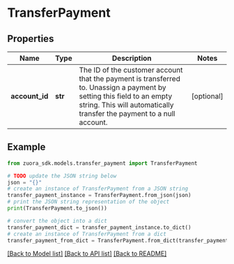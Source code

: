 # TransferPayment


## Properties

Name | Type | Description | Notes
------------ | ------------- | ------------- | -------------
**account_id** | **str** | The ID of the customer account that the payment is transferred to. Unassign a payment by setting this field to an empty string. This will automatically transfer the payment to a null account.  | [optional] 

## Example

```python
from zuora_sdk.models.transfer_payment import TransferPayment

# TODO update the JSON string below
json = "{}"
# create an instance of TransferPayment from a JSON string
transfer_payment_instance = TransferPayment.from_json(json)
# print the JSON string representation of the object
print(TransferPayment.to_json())

# convert the object into a dict
transfer_payment_dict = transfer_payment_instance.to_dict()
# create an instance of TransferPayment from a dict
transfer_payment_from_dict = TransferPayment.from_dict(transfer_payment_dict)
```
[[Back to Model list]](../README.md#documentation-for-models) [[Back to API list]](../README.md#documentation-for-api-endpoints) [[Back to README]](../README.md)


